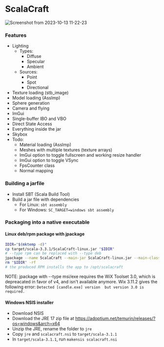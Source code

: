# ScalaCraft

![Screenshot from 2023-10-13 11-22-23](https://github.com/discapes/ScalaCraft/assets/48839377/9bc97942-b0be-449e-8397-a6b80e65428a)


### Features

- Lighting
  - Types:
    - Diffuse
    - Specular
    - Ambient
  - Sources:
    - Point
    - Spot
    - Directional
- Texture loading (stb_image)
- Model loading (AssImp)
- Sphere generation
- Camera and flying
- ImGui
- Single-buffer IBO and VBO
- Direct State Access
- Everything inside the jar
- Skybox
- Todo:
  - Material loading (AssImp)
  - Meshes with multiple textures (texture arrays)
  - ImGui option to toggle fullscreen and working resize handler
  - ImGui option to toggle VSync
  - FpsCounter class
  - Normal mapping

### Building a jarfile

- Install SBT (Scala Build Tool)
- Build a jar file with dependencies
  - For Linux: `sbt assembly`
  - For Windows: `SC_TARGET=windows sbt assembly`

### Packaging into a native executable

#### Linux deb/rpm package with jpackage

```bash
IDIR="$(mktemp -d)"
cp target/scala-3.3.1/ScalaCraft-linux.jar "$IDIR"
# --type rpm can be replaced with --type deb
jpackage --name ScalaCraft --main-jar ScalaCraft-linux.jar --main-class dev.miikat.scalacraft.game.main --type rpm --input "$IDIR" --linux-shortcut
rm "$IDIR" -rf
# the produced RPM installs the app to /opt/scalacraft
```

NOTE: jpackage with --type msi/exe requires the WiX Toolset 3.0, which is depreacated in favor of v4, and isn't available anymore. Wix 3.11.2 gives the following error: `Detected [candle.exe] version  but version 3.0 is required.`

#### Windows NSIS installer

- Download NSIS
- Download the JRE 17 zip file at https://adoptium.net/temurin/releases/?os=windows&arch=x64
- Unzip the JRE, rename the folder to `jre`
- Copy `jre` and `scalacraft.nsi` to `target/scala-3.1.1`
- In `target/scala-3.1.1`, run `makensis scalacraft.nsi`
